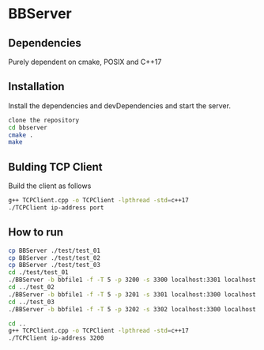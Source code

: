 # BBServer
## Dependencies
Purely dependent on cmake, POSIX and C++17

## Installation
Install the dependencies and devDependencies and start the server.
```sh
clone the repository
cd bbserver
cmake .
make
```

## Bulding TCP Client
Build the client as follows
```sh
g++ TCPClient.cpp -o TCPClient -lpthread -std=c++17
./TCPClient ip-address port
```

## How to run
```sh
cp BBServer ./test/test_01
cp BBServer ./test/test_02
cp BBServer ./test/test_03
cd ./test/test_01
./BBServer -b bbfile1 -f -T 5 -p 3200 -s 3300 localhost:3301 localhost:3302
cd ../test_02 
./BBServer -b bbfile1 -f -T 5 -p 3201 -s 3301 localhost:3300 localhost:3302
cd ../test_03
./BBServer -b bbfile1 -f -T 5 -p 3202 -s 3302 localhost:3300 localhost:3301

cd ..
g++ TCPClient.cpp -o TCPClient -lpthread -std=c++17
./TCPClient ip-address 3200
```
